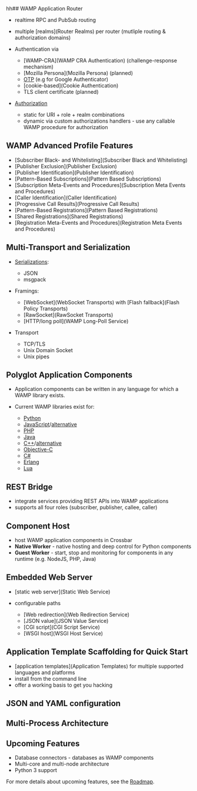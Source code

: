 hh## WAMP Application Router

* realtime RPC and PubSub routing
* multiple [realms](Router Realms) per router (mutliple routing & authorization domains)
* Authentication via

  * [WAMP-CRA](WAMP CRA Authentication) (challenge-response mechanism)
  * [Mozilla Persona](Mozilla Persona) (planned)
  * [OTP](OTP-Authentication) (e.g for Google Authenticator)
  * [cookie-based](Cookie Authentication)
  * TLS client certificate (planned)

* [Authorization](Authorization)
  * static for URI + role + realm combinations
  * dynamic via custom authorizations handlers - use any callable WAMP procedure for authorization


## WAMP Advanced Profile Features

+ [Subscriber Black- and Whitelisting](Subscriber Black and Whitelisting)
+ [Publisher Exclusion](Publisher Exclusion)
+ [Publisher Identification](Publisher Identification)
+ [Pattern-Based Subscriptions](Pattern Based Subscriptions)
+ [Subscription Meta-Events and Procedures](Subscription Meta Events and Procedures)
+ [Caller Identification](Caller Identification)
+ [Progressive Call Results](Progressive Call Results)
+ [Pattern-Based Registrations](Pattern Based Registrations)
+ [Shared Registrations](Shared Registrations)    
+ [Registration Meta-Events and Procedures](Registration Meta Events and Procedures)


## Multi-Transport and Serialization

* [Serializations](https://github.com/tavendo/WAMP/blob/master/spec/basic.md#serializations): 

  * JSON
  * msgpack

* Framings:
  
  * [WebSocket](WebSocket Transports) with [Flash fallback](Flash Policy Transports)
  * [RawSocket](RawSocket Transports)
  * [HTTP/long poll](WAMP Long-Poll Service)

* Transport

  * TCP/TLS
  * Unix Domain Socket
  * Unix pipes 

## Polyglot Application Components

* Application components can be written in any language for which a WAMP library exists.
* Current WAMP libraries exist for:

  * [Python](http://autobahn.ws/python)
  * [JavaScript](http://autobahn.ws/js)/[alternative](https://github.com/KSDaemon/wampy.js)
  * [PHP](https://github.com/voryx/Thruway)
  * [Java](https://github.com/Matthias247/jawampa)
  * [C++](https://github.com/tavendo/AutobahnCpp)/[alternative](https://github.com/ecorm/cppwamp)
  * [Objective-C](https://github.com/mogui/MDWamp)
  * [C#](https://github.com/Code-Sharp/WampSharp)
  * [Erlang](https://github.com/bwegh/awre)
  * [Lua](https://github.com/KSDaemon/Loowy)

## REST Bridge

* integrate services providing REST APIs into WAMP applications
* supports all four roles (subscriber, publisher, callee, caller)

## Component Host

* host WAMP application components in Crossbar
* **Native Worker** - native hosting and deep control for Python components
* **Guest Worker** - start, stop and monitoring for components in any runtime (e.g. NodeJS, PHP, Java)

## Embedded Web Server

* [static web server](Static Web Service)
* configurable paths

  * [Web redirection](Web Redirection Service)
  * [JSON value](JSON Value Service)
  * [CGI script](CGI Script Service)
  * [WSGI host](WSGI Host Service)


## Application Template Scaffolding for Quick Start

* [application templates](Application Templates) for multiple supported languages and platforms
* install from the command line
* offer a working basis to get you hacking

## JSON and YAML configuration

## Multi-Process Architecture



## Upcoming Features

* Database connectors - databases as WAMP components
* Multi-core and multi-node architecture
* Python 3 support

For more details about upcoming features, see the [Roadmap](Roadmap).

